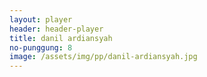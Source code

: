 ```yaml
---
layout: player
header: header-player
title: danil ardiansyah
no-punggung: 8
image: /assets/img/pp/danil-ardiansyah.jpg
---
```

